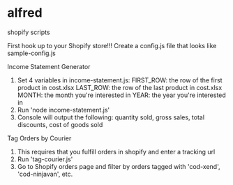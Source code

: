 # alfred
shopify scripts

First hook up to your Shopify store!!!
Create a config.js file that looks like sample-config.js

Income Statement Generator
1. Set 4 variables in income-statement.js:
FIRST_ROW: the row of the first product in cost.xlsx
LAST_ROW: the row of the last product in cost.xlsx
MONTH: the month you're interested in
YEAR: the year you're interested in
2. Run 'node income-statement.js'
3. Console will output the following: quantity sold, gross sales, total discounts, cost of goods sold

Tag Orders by Courier
1. This requires that you fulfill orders in shopify and enter a tracking url
2. Run 'tag-courier.js'
3. Go to Shopify orders page and filter by orders tagged with 'cod-xend', 'cod-ninjavan', etc.


